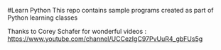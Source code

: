 #Learn Python
This repo contains sample programs created as part of Python learning classes

Thanks to Corey Schafer for wonderful videos : https://www.youtube.com/channel/UCCezIgC97PvUuR4_gbFUs5g

